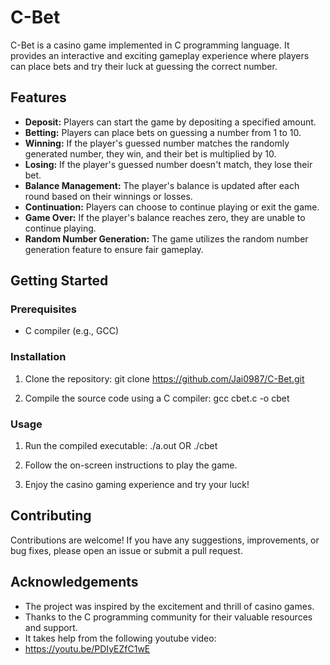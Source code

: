 # C-Bet

C-Bet is a casino game implemented in C programming language. It provides an interactive and exciting gameplay experience where players can place bets and try their luck at guessing the correct number.

## Features

- **Deposit:** Players can start the game by depositing a specified amount.
- **Betting:** Players can place bets on guessing a number from 1 to 10.
- **Winning:** If the player's guessed number matches the randomly generated number, they win, and their bet is multiplied by 10.
- **Losing:** If the player's guessed number doesn't match, they lose their bet.
- **Balance Management:** The player's balance is updated after each round based on their winnings or losses.
- **Continuation:** Players can choose to continue playing or exit the game.
- **Game Over:** If the player's balance reaches zero, they are unable to continue playing.
- **Random Number Generation:** The game utilizes the random number generation feature to ensure fair gameplay.

## Getting Started

### Prerequisites

- C compiler (e.g., GCC)

### Installation

1. Clone the repository:
git clone https://github.com/Jai0987/C-Bet.git


2. Compile the source code using a C compiler:
gcc cbet.c -o cbet


### Usage

1. Run the compiled executable:
./a.out
OR
./cbet


2. Follow the on-screen instructions to play the game.
3. Enjoy the casino gaming experience and try your luck!

## Contributing

Contributions are welcome! If you have any suggestions, improvements, or bug fixes, please open an issue or submit a pull request.


## Acknowledgements

- The project was inspired by the excitement and thrill of casino games.
- Thanks to the C programming community for their valuable resources and support.
- It takes help from the following youtube video:
- https://youtu.be/PDIyEZfC1wE
